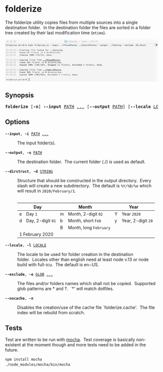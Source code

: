 # folderize

The folderize utility copies files from multiple sources into a single destination folder.&nbsp;&nbsp;In the destination folder the files are sorted in a folder tree created by their last modification time (`mtime`).

![Termial Preview](./preview/terminal.png)

## Synopsis

<pre><b>folderize</b> [<b>-n</b>] <b>--input</b> <ins>PATH</ins> <ins>...</ins> [<b>--output</b> <ins>PATH</ins>] [<b>--locale</b> <ins>LOCALE</ins>] [<b>--exclude</b> <ins>GLOB</ins> <ins>...</ins>]</pre>

## Options

<div><code><b>--input</b>, <b>-i</b> <ins>PATH</ins> <ins>...</ins></code></div>
<dl><dd>The input folder(s).</dd></dl>

<div><code><b>--output</b>, <b>-o</b> <ins>PATH</ins></code></div>
<dl><dd>The destination folder.&nbsp;&nbsp;The current folder (./) is used as default.</dd></dl>

<div><code><b>--dirstruct</b>, <b>-d</b> <ins>STRING</ins></code></div>
<dl><dd>Structure that should be constructed in the output directory.&nbsp;&nbsp;Every slash will create a new subdirectory.&nbsp;&nbsp;The default is <code>%Y/%B/%e</code> which will result in <code>2020/February/1</code>.<br/><br/>
<table>
  <thead>
    <tr><th colspan="2">Day</th><th colspan="2">Month</th><th colspan="2">Year</th></tr>
  </thead>
  <tbody>
    <tr><td>e</td><td>Day <code>1</code></td><td>m</td><td>Month, 2-digit <code>02</code></td><td>Y</td><td>Year <code>2020</code></td></tr>
    <tr><td>d</td><td>Day, 2-digit <code>01</code></td><td>b</td><td>Month, short <code>Feb</code></td><td>y</td><td>Year, 2-digit <code>20</code></td></tr>
    <tr><td></td><td></td><td>B</td><td>Month, long <code>February</code></td><td></td><td></td></tr>
    <tr><td colspan="6">1 February 2020</td></tr>
  </tbody>
</table>
</dd></dl>

<div><code><b>--locale</b>, <b>-l</b> <ins>LOCALE</ins></code></div>
<dl><dd>The locale to be used for folder creation in the destination folder.&nbsp;&nbsp;Locales other than english need at least node v.13 or node build with full-icu.&nbsp;&nbsp;The default is en−US.</pre></dd></dl>

<div><code><b>--exclude</b>, <b>-e</b> <ins>GLOB</ins> <ins>...</ins></code></div>
<dl><dd>The files and/or folders names which shall not be copied.&nbsp;&nbsp;Supported glob patterns are * and ?.&nbsp;&nbsp;`*' will match dotfiles.</pre></dd></dl>

<div><code><b>--nocache</b>, <b>-n</b></code></div>
<dl><dd>Disables the creation/use of the cache file `folderize.cache'.&nbsp;&nbsp;The file index will be rebuild from scratch.</dd></dl>

## Tests

Test are written to be run with [mocha](https://mochajs.org).&nbsp;&nbsp;Test coverage is basically non-existent at the moment though and more tests need to be added in the future.

```sh
npm install mocha
./node_modules/mocha/bin/mocha
```